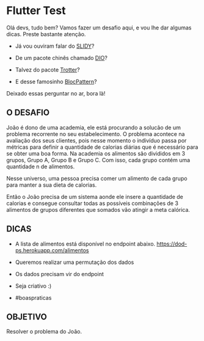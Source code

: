 # Flutter Test

Olá devs, tudo bem? Vamos fazer um desafio aqui, e vou lhe dar algumas dicas. Preste bastante atenção.
- Já vou ouviram falar do [SLIDY](https://github.com/Flutterando/slidy)?
 - De um  pacote chinês chamado [DIO](https://pub.dev/packages/dio)?

 - Talvez do pacote [Trotter](https://pub.dev/packages/trotter)?

- E desse famosinho [BlocPattern](https://pub.dev/packages/bloc_pattern)?


 Deixado essas perguntar no ar, bora là!

 ## O DESAFIO

 João é dono de uma academia, ele está procurando a solucão de um problema recorrente no seu estabelecimento. O problema acontece na avaliação dos seus clientes, pois nesse momento o indivíduo passa por métricas para definir a quantidade de calorias diárias que é necessário para se obter uma boa forma. Na academia os alimentos são divididos em 3 grupos, Grupo A, Grupo B e Grupo C. Com isso, cada grupo contém uma quantidade n de alimentos.

 Nesse universo, uma pessoa precisa comer um alimento de cada grupo para manter a sua dieta de calorias.

 Então o João precisa de um sistema aonde ele insere a quantidade de calorias e consegue consultar todas as possíveis combinações de 3 alimentos de grupos diferentes que somados vão atingir a meta calórica.


## DICAS

 - A lista de alimentos está disponível no endpoint abaixo.
 https://dod-ps.herokuapp.com/alimentos

- Queremos realizar uma permutação dos dados
- Os dados precisam vir do endpoint
- Seja criativo :)
-  #boaspraticas

## OBJETIVO

Resolver o problema do João.



